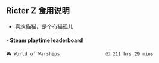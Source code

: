 ## Ricter Z 食用说明
- 喜欢猫猫，是个冇猫孤儿

<!-- steam-box start -->
#### - Steam playtime leaderboard
```text
🎮 World of Warships                 🕘 211 hrs 29 mins
```
<!-- Powered by https://github.com/YouEclipse/steam-box . -->
<!-- steam-box end -->
